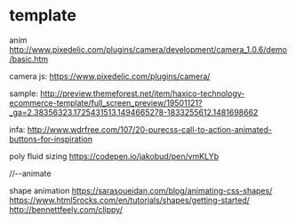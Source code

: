 # template

anim
http://www.pixedelic.com/plugins/camera/development/camera_1.0.6/demo/basic.htm

camera js:
https://www.pixedelic.com/plugins/camera/

sample:
http://preview.themeforest.net/item/haxico-technology-ecommerce-template/full_screen_preview/19501121?_ga=2.38356323.1725431513.1494665278-1833255612.1481698662


infa:
http://www.wdrfree.com/107/20-purecss-call-to-action-animated-buttons-for-inspiration

poly fluid sizing
https://codepen.io/jakobud/pen/vmKLYb


//--animate

shape animation
https://sarasoueidan.com/blog/animating-css-shapes/
https://www.html5rocks.com/en/tutorials/shapes/getting-started/
http://bennettfeely.com/clippy/